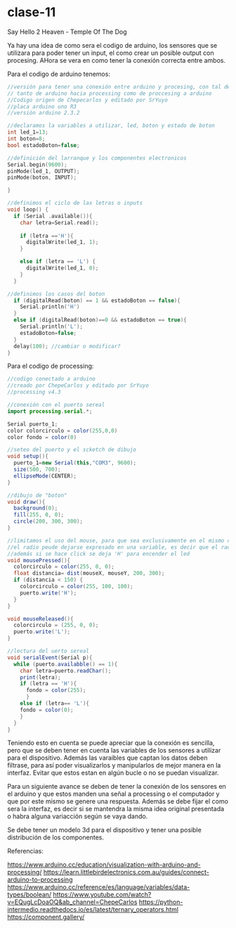 # clase-11
Say Hello 2 Heaven - Temple Of The Dog

Ya hay una idea de como sera el codigo de arduino, los sensores que se utilizara para poder tener un input, el como crear un posible output con procesing. AHora se vera en como tener la conexión correcta entre ambos. 

Para el codigo de arduino tenemos:

```c
//versión para tener una conexión entre arduino y procesing, con tal de encender un led mediante un sketch de procesing, además la conección es
// tanto de arduino hacia processing como de proccesing a arduino
//Codigo origen de Chepecarlos y editado por SrYuyo
//placa arduino uno R3
//versión arduino 2.3.2

//declaramos la variables a utilizar, led, boton y estado de boton
int led_1=13;
int boton=8;
bool estadoBoton=false;

//definición del larranque y los componentes electronicos
Serial.begin(9600);
pinMode(led_1, OUTPUT);
pinMode(boton, INPUT);

}

//definimos el ciclo de las letras o inputs
void loop() {
  if (Serial .available()){
    char letra=Serial.read();
    
    if (letra =='H'){
      digitalWrite(led_1, 1);
    }

    else if (letra == 'L') {
      digitalWrite(led_1, 0); 
    }
  }

//definimos los casos del boton
  if (digitalRead(boton) == 1 && estadoBoton == false){
    Serial.println('H')
  }
  else if (digitalRead(boton)==0 && estadoBoton == true){
    Serial.println('L');
    estadoBoton=false;
  }
  delay(100); //cambiar o modificar?
}
```

Para el codigo de processing:

```java
//codigo conectado a arduino
//creado por ChepeCarlos y editado por SrYuyo
//processing v4.3

//conexión con el puerto sereal
import processing.serial.*;

Serial puerto_1;
color colorcirculo = color(255,0,0)
color fondo = color(0) 

//seteo del puerto y el scketch de dibujo
void setup(){
  puerto_1=new Serial(this,"COM3", 9600);
  size(500, 700);
  ellipseMode(CENTER);
}

//dibujo de "boton"
void draw(){
  background(0);
  fill(255, 0, 0);
  circle(200, 300, 300);
}

//limitamos el uso del mouse, para que sea exclusivamente en el mismo circulo, definimos utilizado un radio fijo.
//el radio peude dejarse expresado en una variable, es decir que el radio no se tenga que estara cambiando constantemente.
//además si se hace click se deja 'H' para encender el led
void mousePressed(){
  colorcirculo = color(255, 0, 0);
  float distancia= dist(mouseX, mouseY, 200, 300);
  if (distancia < 150) {
    colorcirculo = color(255, 100, 100);
    puerto.write('H'); 
  }
}

void mouseReleased(){
  colorcirculo = (255, 0, 0);
  puerto.write('L');
}

//lectura del uerto sereal
void serialEvent(Serial p){
  while (puerto.availabble() == 1){
    char letra=puerto.readChar();
    print(letra);
    if (letra == 'H'){
      fondo = color(255);
      }
    else if (letra== 'L'){
    fondo = color(0);
    }
  }
}  
```

Teniendo esto en cuenta se puede apreciar que la conexión es sencilla, pero que se deben tener en cuenta las variables de los sensores a utilizar para el dispositivo. Además las varaibles que captan los datos deben filtrase, para así poder visualizarlos y manipularlos de mejor manera en la interfaz. Evitar que estos estan en algún bucle o no se puedan visualizar.

Para un siguiente avance se deben de tener la conexión de los sensores en el arduino y que estos manden una señal a processing o el computador y que por este mismo se genere una respuesta. Además se debe fijar el como sera la interfaz, es decir si se mantendra la misma idea original presentada o habra alguna variacción según se vaya dando.

Se debe tener un modelo 3d para el dispositivo y tener una posible distribución de los componentes.

Referencias:

<https://www.arduino.cc/education/visualization-with-arduino-and-processing/>
<https://learn.littlebirdelectronics.com.au/guides/connect-arduino-to-processing>
<https://www.arduino.cc/reference/es/language/variables/data-types/boolean/>
<https://www.youtube.com/watch?v=EQugLcDoaOQ&ab_channel=ChepeCarlos>
<https://python-intermedio.readthedocs.io/es/latest/ternary_operators.html>
<https://component.gallery/>
